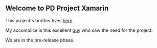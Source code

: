## Welcome to PD Project Xamarin

This project's brother lives [here](https://github.com/j-h-m/Plant-Digitization-Project).

My accomplice is this excellent [guy](https://github.com/CapPow) who saw the need for the project.

We are in the pre-release phase.
